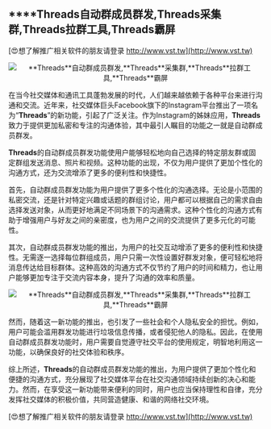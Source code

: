 ## ****Threads**自动群成员群发,**Threads**采集群,**Threads**拉群工具,**Threads**霸屏**

[😍想了解推广相关软件的朋友请登录 http://www.vst.tw](http://www.vst.tw)

 <center><img src="https://vst.tw/MP4/tuiguang/png/5.png" alt="**Threads**自动群成员群发,**Threads**采集群,**Threads**拉群工具,**Threads**霸屏"></center>

在当今社交媒体和通讯工具蓬勃发展的时代，人们越来越依赖于各种平台来进行沟通和交流。近年来，社交媒体巨头Facebook旗下的Instagram平台推出了一项名为“**Threads**”的新功能，引起了广泛关注。作为Instagram的姊妹应用，**Threads**致力于提供更加私密和专注的沟通体验，其中最引人瞩目的功能之一就是自动群成员群发。

**Threads**的自动群成员群发功能使用户能够轻松地向自己选择的特定朋友群或固定群组发送消息、照片和视频。这种功能的出现，不仅为用户提供了更加个性化的沟通方式，还为交流增添了更多的便利性和快捷性。

首先，自动群成员群发功能为用户提供了更多个性化的沟通选择。无论是小范围的私密交流，还是针对特定兴趣或话题的群组讨论，用户都可以根据自己的需求自由选择发送对象，从而更好地满足不同场景下的沟通需求。这种个性化的沟通方式有助于增强用户与好友之间的亲密度，也为用户之间的交流提供了更多元化的可能性。

其次，自动群成员群发功能的推出，为用户的社交互动增添了更多的便利性和快捷性。无需逐一选择每位群组成员，用户只需一次性设置好群发对象，便可轻松地将消息传达给目标群体。这种高效的沟通方式不仅节约了用户的时间和精力，也让用户能够更加专注于交流内容本身，提升了沟通的效率和质量。

 <center><img src="https://vst.tw/MP4/tuiguang/png/5.png" alt="**Threads**自动群成员群发,**Threads**采集群,**Threads**拉群工具,**Threads**霸屏"></center>

然而，随着这一新功能的推出，也引发了一些社会和个人隐私安全的担忧。例如，用户可能会滥用群发功能进行垃圾信息传播，或者侵犯他人的隐私。因此，在使用自动群成员群发功能时，用户需要自觉遵守社交平台的使用规定，明智地利用这一功能，以确保良好的社交体验和秩序。

综上所述，**Threads**的自动群成员群发功能的推出，为用户提供了更加个性化和便捷的沟通方式，充分展现了社交媒体平台在社交沟通领域持续创新的决心和能力。然而，在享受这一新功能带来便利的同时，用户也应当保持理性和自律，充分发挥社交媒体的积极价值，共同营造健康、和谐的网络社交环境。

[😍想了解推广相关软件的朋友请登录 http://www.vst.tw](http://www.vst.tw)



